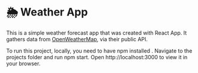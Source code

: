# 🌦 Weather App

This is a simple weather forecast app that was created with React App. It gathers data from [OpenWeatherMap](https://openweathermap.org/), via their public API.

To run this project, locally, you need to have npm installed . Navigate to the projects folder and run npm start. Open http://localhost:3000 to view it in your browser. 
